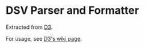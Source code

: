 # DSV Parser and Formatter

Extracted from [D3](http://d3js.org).

For usage, see [D3's wiki page](https://github.com/mbostock/d3/wiki/CSV).
